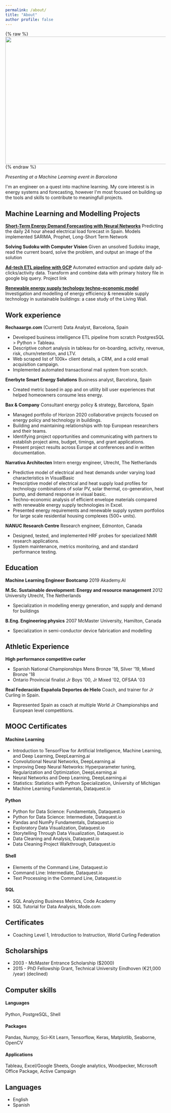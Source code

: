 ```yaml
---
permalink: /about/
title: "About"
author profile: false
---
```



{% raw %}<img src="http://nicholasjhana.github.io/assets/images/nic-presentation-small.png" alt='' height=400 width=600 align='center'>{% endraw %}

*Presenting at a Machine Learning event in Barcelona*

I'm an engineer on a quest into machine learning. My core interest is in energy systems and forecasting, however I'm most focused on building up the tools and skills to contribute to meaningfull projects. 

## Machine Learning and Modelling Projects

[**Short-Term Energy Demand Forecasting with Neural Networks**](https://github.com/nicholasjhana/short-term-energy-demand-forecasting)
Predicting the daily 24 hour ahead electrical load forecast in Spain. Models implemented SARIMA, Prophet, Long-Short Term Network

**Solving Sudoku with Computer Vision**
Given an unsolved Sudoku image, read the current board, solve the problem, and output an image of the solution

[**Ad-tech ETL pipeline with GCP**](https://github.com/nicholasjhana/gb-etl-nn)
Automated extraction and update daily ad-clicks/activity data. Transform and combine data with primary history file in google big query. Project link

[**Renewable energy supply techology techno-economic model**](bit.ly/2VvXjvW)
Investigation and modelling of energy efficiency & renewable supply technology in sustainable buildings: a case study of the Living Wall.


## Work experience
**Rechaaarge.com** (Current) Data Analyst, Barcelona, Spain
- Developed business intelligence ETL pipeline from scratch PostgresSQL > Python > Tableau.
- Descriptive cohort analysis in tableau for on-boarding, activity, revenue, risk, churn/retention, and LTV.
- Web scraped list of 100k+ client details, a CRM, and a cold email acquisition campaign.
- Implemented automated transactional mail system from scratch.

**Enerbyte Smart Energy Solutions** Business analyst, Barcelona, Spain
- Created metric based in app and on utility bill user experiences that helped homeowners consume less energy.

**Bax & Company** Consultant energy policy & strategy, Barcelona, Spain
- Managed portfolio of Horizon 2020 collaborative projects focused on energy policy and technology in buildings.
- Building and maintaining relationships with top European researchers and their teams.
- Identifying project opportunities and communicating with partners to establish project aims, budget, timings, and grant applications.
- Present project results across Europe at conferences and in written documentation.   

**Narrativa Architecten** Intern energy engineer, Utrecht, The Netherlands
- Predictive model of electrical and heat demands under varying load characteristics in VisualBasic
- Prescriptive model of electrical and heat supply load profiles for technology combinations of solar PV, solar thermal, co-generation, heat pump, and demand response in visual basic.
- Techno-economic analysis of efficient envelope materials compared with renewable energy supply technologies in Excel.
- Presented energy requirements and renewable supply system portfolios for large scale residential housing complexes (500+ units). 

**NANUC Research Centre** Research engineer, Edmonton, Canada
- Designed, tested, and implemented HRF probes for specialized NMR research applications.
- System maintenance, metrics monitoring, and and standard performance testing.

## Education
**Machine Learning Engineer Bootcamp** 2019 Akademy.AI

**M.Sc. Sustainable development: Energy and resource management** 2012 University Utrecht, The Netherlands
- Specialization in modelling energy generation, and supply and demand for buildings

**B.Eng. Engineering physics** 2007 McMaster University, Hamilton, Canada
- Specialization in semi-conductor device fabrication and modelling


## Athletic Experience
**High performance competitive curler**
- Spanish National Championships Mens Bronze '18, Silver '19, Mixed Bronze '18
- Ontario Provincial finalist Jr Boys '00, Jr Mixed '02, OFSAA '03

**Real Federación Española Deportes de Hielo** Coach, and trainer for Jr Curling in Spain.
- Represented Spain as coach at multiple World Jr Championships and European level competitions.

## MOOC Certificates

#### Machine Learning
- Introduction to TensorFlow for Artificial Intelligence, Machine Learning, and Deep Learning, DeepLearning.ai
- Convolutional Neural Networks, DeepLearning.ai
- Improving Deep Neural Networks: Hyperparameter tuning, Regularization and Optimization, DeepLearning.ai
- Neural Networks and Deep Learning, DeepLearning.ai
- Statistics: Statistics with Python Specialization, University of Michigan
- Machine Learning Fundamentals, Dataquest.io

#### Python 
- Python for Data Science: Fundamentals, Dataquest.io
- Python for Data Science: Intermediate, Dataquest.io
- Pandas and NumPy Fundamentals, Dataquest.io
- Exploratory Data Visualization, Dataquest.io
- Storytelling Through Data Visualization, Dataquest.io
- Data Cleaning and Analysis, Dataquest.io
- Data Cleaning Project Walkthrough, Dataquest.io

#### Shell
- Elements of the Command Line, Dataquest.io
- Command Line: Intermediate, Dataquest.io
- Text Processing in the Command Line, Dataquest.io

#### SQL
- SQL Analyzing Business Metrics, Code Academy
- SQL Tutorial for Data Analysis, Mode.com

## Certificates
- Coaching Level 1, Introduction to Instruction, World Curling Federation

## Scholarships
- 2003 - McMaster Entrance Scholarship ($2000)
- 2015 - PhD Fellowship Grant, Technical University Eindhoven (€21,000 /year) (declined)


## Computer skills
#### Languages

Python, PostgreSQL, Shell

#### Packages

Pandas, Numpy, Sci-Kit Learn, Tensorflow, Keras, Matplotlib, Seaborne, OpenCV

#### Applications

Tableau, Excel/Google Sheets, Google analytics, Woodpecker, Microsoft Office Package, Active Campaign

## Languages
- English
- Spanish 